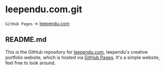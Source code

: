 # leependu.com.git

`GitHub Pages` -> [leependu.com](https://leependu.com)

## README.md

This is the GitHub repository for [leependu.com](https://leependu.com), leependu's creative portfolio website, which is hosted via [GitHub Pages](https://pages.github.com/). It's a simple website, feel free to look around.